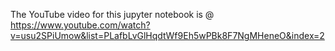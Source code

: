 The YouTube video for this jupyter notebook is @
https://www.youtube.com/watch?v=usu2SPiUmow&list=PLafbLvGlHqdtWf9Eh5wPBk8F7NgMHeneO&index=2

